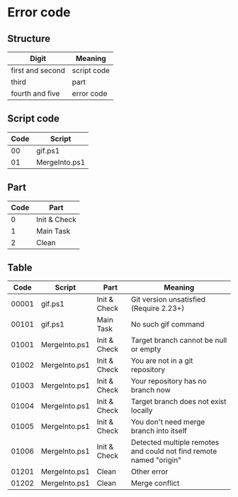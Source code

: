 # Error code

## Structure

| Digit            | Meaning     |
| ---------------- | ----------- |
| first and second | script code |
| third            | part        |
| fourth and five  | error code  |

## Script code

| Code | Script        |
| ---- | ------------- |
| 00   | gif.ps1       |
| 01   | MergeInto.ps1 |

## Part

| Code | Part         |
| ---- | ------------ |
| 0    | Init & Check |
| 1    | Main Task    |
| 2    | Clean        |

## Table

<!-- markdownlint-disable -->

| Code  | Script        | Part         | Meaning                                                            |
| ----- | ------------- | ------------ | ------------------------------------------------------------------ |
| 00001 | gif.ps1       | Init & Check | Git version unsatisfied (Require 2.23+)                            |
| 00101 | gif.ps1       | Main Task    | No such gif command                                                |
| 01001 | MergeInto.ps1 | Init & Check | Target branch cannot be null or empty                              |
| 01002 | MergeInto.ps1 | Init & Check | You are not in a git repository                                    |
| 01003 | MergeInto.ps1 | Init & Check | Your repository has no branch now                                  |
| 01004 | MergeInto.ps1 | Init & Check | Target branch does not exist locally                               |
| 01005 | MergeInto.ps1 | Init & Check | You don't need merge branch into itself                            |
| 01006 | MergeInto.ps1 | Init & Check | Detected multiple remotes and could not find remote named "origin" |
| 01201 | MergeInto.ps1 | Clean        | Other error                                                        |
| 01202 | MergeInto.ps1 | Clean        | Merge conflict                                                     |

<!-- markdownlint-enable -->

